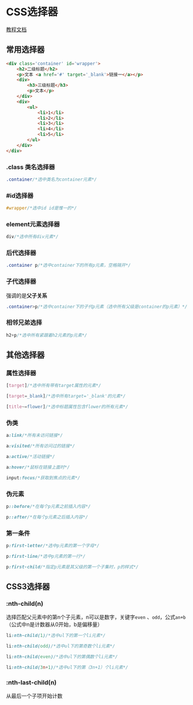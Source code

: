# CSS选择器

[教程文档](https://www.runoob.com/cssref/css-selectors.html)

## 常用选择器

```html
<div class='container' id='wrapper'>
    <h2>二级标题</h2>
    <p>文本 <a href='#' target='_blank'>链接一</a></p>
    <div>
        <h3>三级标题</h3>
        <p>文本</p>
    </div>
    <div>
        <ul>
            <li>1</li>
            <li>2</li>
            <li>3</li>
            <li>4</li>
            <li>5</li>
        </ul>
    </div>
</div>
```



### .class 类名选择器

```css
.container/*选中类名为container元素*/
```

### #id选择器

```css
#wrapper/*选中id id是惟一的*/
```

### element元素选择器

```css
div/*选中所有div元素*/
```

### 后代选择器

```css
.container p/*选中container下的所有p元素，空格隔开*/
```

### 子代选择器

强调的是**父子关系**

```css
.container>p/*选中container下的子代p元素（选中所有父级是container的p元素）*/
```

### 相邻兄弟选择

```css
h2+p/*选中所有紧跟着h2元素的p元素*/
```

## 其他选择器

### 属性选择器

```css
[target]/*选中所有带有target属性的元素*/

[target=_blank]/*选中所有target='_blank'的元素*/

[title~=flower]/*选中标题属性包含flower的所有元素*/
```

### 伪类

```css
a:link/*所有未访问链接*/

a:visited/*所有访问过的链接*/

a:active/*活动链接*/

a:hover/*鼠标在链接上面时*/
```

```css
input:focus/*获取到焦点的元素*/
```

### 伪元素

```css
p::before/*在每个p元素之前插入内容*/

p::after/*在每个p元素之后插入内容*/
```

### 第一条件

```css
p:first-letter/*选中p元素的第一个字母*/

p:first-line/*选中p元素的第一行*/

p:first-child/*指定p元素是其父级的第一个子集时，p的样式*/
```

## CSS3选择器

### :nth-child(n)

选择匹配父元素中的第n个子元素，n可以是数字，关键字`even` 、`odd`，公式`an+b`（公式中n是计数器从0开始，b是偏移量）

```css
li:nth-child(1)/*选中ul下的第一个li元素*/

li:nth-child(odd)/*选中ul下的第奇数个li元素*/

li:nth-child(even)/*选中ul下的第偶数个li元素*/

li:nth-child(3n+1)/*选中ul下的第（3n+1）个li元素*/
```

### :nth-last-child(n)

从最后一个子项开始计数

